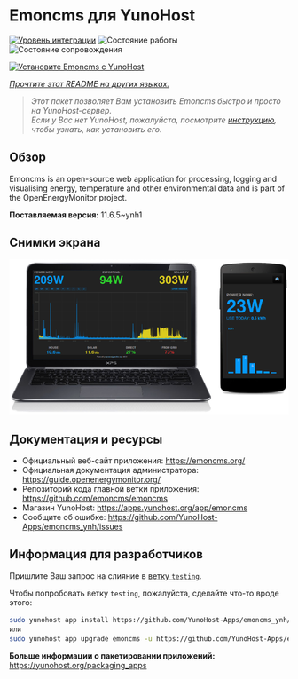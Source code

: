 <!--
Важно: этот README был автоматически сгенерирован <https://github.com/YunoHost/apps/tree/master/tools/readme_generator>
Он НЕ ДОЛЖЕН редактироваться вручную.
-->

# Emoncms для YunoHost

[![Уровень интеграции](https://dash.yunohost.org/integration/emoncms.svg)](https://ci-apps.yunohost.org/ci/apps/emoncms/) ![Состояние работы](https://ci-apps.yunohost.org/ci/badges/emoncms.status.svg) ![Состояние сопровождения](https://ci-apps.yunohost.org/ci/badges/emoncms.maintain.svg)

[![Установите Emoncms с YunoHost](https://install-app.yunohost.org/install-with-yunohost.svg)](https://install-app.yunohost.org/?app=emoncms)

*[Прочтите этот README на других языках.](./ALL_README.md)*

> *Этот пакет позволяет Вам установить Emoncms быстро и просто на YunoHost-сервер.*  
> *Если у Вас нет YunoHost, пожалуйста, посмотрите [инструкцию](https://yunohost.org/install), чтобы узнать, как установить его.*

## Обзор

Emoncms is an open-source web application for processing, logging and visualising energy, temperature and other environmental data and is part of the OpenEnergyMonitor project.


**Поставляемая версия:** 11.6.5~ynh1

## Снимки экрана

![Снимок экрана Emoncms](./doc/screenshots/emoncms_graphic.png)

## Документация и ресурсы

- Официальный веб-сайт приложения: <https://emoncms.org/>
- Официальная документация администратора: <https://guide.openenergymonitor.org/>
- Репозиторий кода главной ветки приложения: <https://github.com/emoncms/emoncms>
- Магазин YunoHost: <https://apps.yunohost.org/app/emoncms>
- Сообщите об ошибке: <https://github.com/YunoHost-Apps/emoncms_ynh/issues>

## Информация для разработчиков

Пришлите Ваш запрос на слияние в [ветку `testing`](https://github.com/YunoHost-Apps/emoncms_ynh/tree/testing).

Чтобы попробовать ветку `testing`, пожалуйста, сделайте что-то вроде этого:

```bash
sudo yunohost app install https://github.com/YunoHost-Apps/emoncms_ynh/tree/testing --debug
или
sudo yunohost app upgrade emoncms -u https://github.com/YunoHost-Apps/emoncms_ynh/tree/testing --debug
```

**Больше информации о пакетировании приложений:** <https://yunohost.org/packaging_apps>

